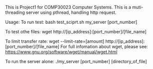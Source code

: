 This is Project1 for COMP30023 Computer Systems.
This is a muti-threading server using pthread, handling http request. 

Usage:
To run test:
bash test_sciprt.sh my_server [port_number]

To test othe files:
wget http://[ip_address]:[port_number]/[file_name]

To limit transfer rate:
wget --limit-rate=[amount] http://[ip_address]:[port_number]/[file_name]
For full infomation about wget, please see: https://www.gnu.org/software/wget/manual/wget.html

To run the server alone:
./my_server [port_number] [directory_of_file]


